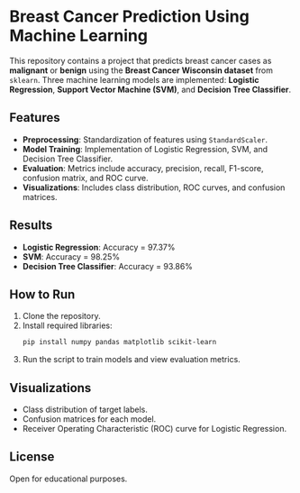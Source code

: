 # Breast Cancer Prediction Using Machine Learning

This repository contains a project that predicts breast cancer cases as **malignant** or **benign** using the **Breast Cancer Wisconsin dataset** from `sklearn`. Three machine learning models are implemented: **Logistic Regression**, **Support Vector Machine (SVM)**, and **Decision Tree Classifier**.

## Features
- **Preprocessing**: Standardization of features using `StandardScaler`.
- **Model Training**: Implementation of Logistic Regression, SVM, and Decision Tree Classifier.
- **Evaluation**: Metrics include accuracy, precision, recall, F1-score, confusion matrix, and ROC curve.
- **Visualizations**: Includes class distribution, ROC curves, and confusion matrices.

## Results
- **Logistic Regression**: Accuracy = 97.37%  
- **SVM**: Accuracy = 98.25%  
- **Decision Tree Classifier**: Accuracy = 93.86%

## How to Run
1. Clone the repository.
2. Install required libraries:
   ```bash
   pip install numpy pandas matplotlib scikit-learn
   ```
3. Run the script to train models and view evaluation metrics.

## Visualizations
- Class distribution of target labels.
- Confusion matrices for each model.
- Receiver Operating Characteristic (ROC) curve for Logistic Regression.

## License
Open for educational purposes.
